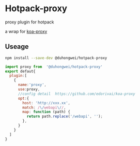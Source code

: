 # Hotpack-proxy

proxy plugin for hotpack

a wrap for [koa-proxy](https://github.com/edorivai/koa-proxy) 


  ## Useage
  ```bash
  npm install --save-dev @duhongwei/hotpack-proxy 
  ```
  
  ```js
  import proxy from  '@duhongwei/hotpack-proxy'
  export defaut{
    plugin:[
      {
        name:'proxy',
        use:proxy,
        //config detail  https://github.com/edorivai/koa-proxy
        opt:{
          host: 'http://xxx.xx',
          match: /\/webapi\//,
          map: function (path) {
            return path.replace('/webapi', '');
          },
        }
      }
    ]
  }
  ```